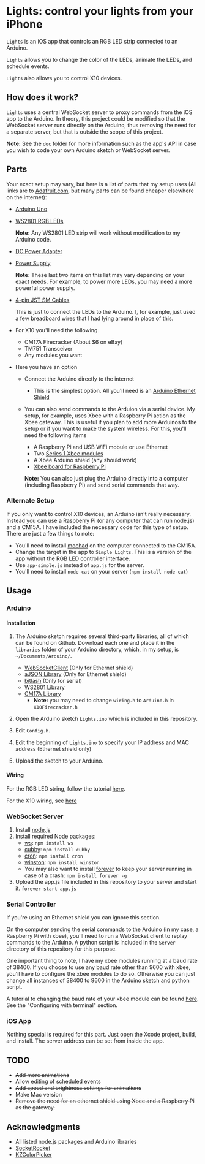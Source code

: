 # Lights: control your lights from your iPhone #

`Lights` is an iOS app that controls an RGB LED strip connected to an Arduino.

`Lights` allows you to change the color of the LEDs, animate the LEDs, and schedule events.

`Lights` also allows you to control X10 devices.

## How does it work? ##

`Lights` uses a central WebSocket server to proxy commands from the iOS app to the Arduino. In theory, this project could be modified so that the WebSocket server runs directly on the Arduino, thus removing the need for a separate server, but that is outside the scope of this project.

**Note:** See the `doc` folder for more information such as the app's API in case you wish to code your own Arduino sketch or WebSocket server.

## Parts ##

Your exact setup may vary, but here is a list of parts that my setup uses (All links are to [Adafruit.com](http://adafruit.com), but many parts can be found cheaper elsewhere on the internet):

* [Arduino Uno](https://www.adafruit.com/products/50)
* [WS2801 RGB LEDs](https://www.adafruit.com/products/322)
	
	**Note:** Any WS2801 LED strip will work without modification to my Arduino code.
* [DC Power Adapter](https://www.adafruit.com/products/368)
* [Power Supply](https://www.adafruit.com/products/276)

	**Note:** These last two items on this list may vary depending on your exact needs. For example, to power more LEDs, you may need a more powerful power supply.
* [4-pin JST SM Cables](https://www.adafruit.com/products/578)

	This is just to connect the LEDs to the Arduino. I, for example, just used a few breadboard wires that I had lying around in place of this.
* For X10 you'll need the following
	* CM17A Firecracker (About $6 on eBay)
	* TM751 Transceiver
	* Any modules you want	
* Here you have an option
	* Connect the Arduino directly to the internet
		* 	This is the simplest option. All you'll need is an [Arduino Ethernet Shield](https://www.adafruit.com/products/201)
	* You can also send commands to the Arduion via a serial device. My setup, for example, uses Xbee with a Raspberry Pi action as the Xbee gateway. This is useful if you plan to add more Arduinos to the setup or if you want to make the system wireless. For this, you'll need the following items
		* A Raspberry Pi and USB WiFi mobule or use Ethernet
		* Two [Series 1 Xbee modules](http://www.adafruit.com/products/128)
		* A Xbee Arduino shield (any should work)
		* [Xbee board for Raspberry Pi](http://shop.ciseco.co.uk/slice-of-pi-add-on-for-raspberry-pi/)
		
		**Note:** You can also just plug the Arduino directly into a computer (including Raspberry Pi) and send serial commands that way.
		
### Alternate Setup ###
If you only want to control X10 devices, an Arduino isn't really necessary. Instead you can use a Raspberry Pi (or any computer that can run node.js) and a CM15A. I have included the necessary code for this type of setup. There are just a few things to note:

* You'll need to install [mochad](http://sourceforge.net/projects/mochad/) on the computer connected to the CM15A.
* Change the target in the app to `Simple Lights`. This is a version of the app without the RGB LED controller interface.
* Use `app-simple.js` instead of `app.js` for the server.
* You'll need to install `node-cat` on your server (`npm install node-cat`) 



## Usage ##

### Arduino ###

#### Installation ####

1. The Arduino sketch requires several third-party libraries, all of which can be found on Github. Download each one and place it in the `libraries` folder of your Arduino directory, which, in my setup, is `~/Documents/Arduino/`.
	* [WebSocketClient](https://github.com/hadleyrich/ArduinoWebsocketClient) (Only for Ethernet shield)
	* [aJSON Library](https://github.com/interactive-matter/aJson) (Only for Ethernet shield)
	* [bitlash](http://bitlash.net) (Only for serial)
	* [WS2801 Library](https://github.com/edc1591/Adafruit-WS2801-Library)
	* [CM17A Library](http://playground.arduino.cc/X10/CM17A)
		* **Note:** you may need to change `wiring.h` to `Arduino.h` in `X10Firecracker.h`
	
2. Open the Arduino sketch `Lights.ino` which is included in this repository.
3. Edit `Config.h`.
4. Edit the beginning of `Lights.ino` to specify your IP address and MAC address (Ethernet shield only)
5. Upload the sketch to your Arduino.

#### Wiring ####

For the RGB LED string, follow the tutorial [here](http://learn.adafruit.com/12mm-led-pixels/wiring).

For the X10 wiring, see [here](http://playground.arduino.cc/X10/CM17A)

### WebSocket Server ###

1. Install [node.js](http://nodejs.org)
2. Install required Node packages:
	* [ws](https://github.com/einaros/ws): 
		```npm install ws```
	* [cubby](https://github.com/icodeforlove/node-cubby): 
		```npm install cubby```
	* [cron](https://github.com/ncb000gt/node-cron): 
		```npm install cron```
	* [winston](https://github.com/flatiron/winston): 
		```npm install winston```
	* You may also want to install [forever](https://github.com/nodejitsu/forever) to keep your server running in case of a crash: 
		```npm install forever -g```
3. Upload the app.js file included in this repository to your server and start it.
	```forever start app.js```
	
### Serial Controller ###

If you're using an Ethernet shield you can ignore this section.

On the computer sending the serial commands to the Arduino (in my case, a Raspberry Pi with xbee), you'll need to run a WebSocket client to replay commands to the Arduino. A python script is included in the `Server` directory of this repository for this purpose.

One important thing to note, I have my xbee modules running at a baud rate of 38400. If you choose to use any baud rate other than 9600 with xbee, you'll have to configure the xbee modules to do so. Otherwise you can just change all instances of 38400 to 9600 in the Arduino sketch and python script.

A tutorial to changing the baud rate of your xbee module can be found [here](http://www.ladyada.net/make/xbee/configure.html). See the "Configuring with terminal" section.
	
### iOS App ###

Nothing special is required for this part. Just open the Xcode project, build, and install. The server address can be set from inside the app.

## TODO ##

* ~~Add more animations~~
* Allow editing of scheduled events
* ~~Add speed and brightness settings for animations~~
* Make Mac version
* ~~Remove the need for an ethernet shield using Xbee and a Raspberry Pi as the gateway.~~

## Acknowledgments ##

* All listed node.js packages and Arduino libraries
* [SocketRocket](https://github.com/square/SocketRocket)
* [KZColorPicker](https://github.com/alexrestrepo/KZColorPicker)